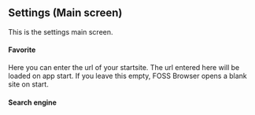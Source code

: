 ## Settings (Main screen)

This is the settings main screen.

#### Favorite

Here you can enter the url of your startsite. The url entered here will be loaded on app start. If you leave this empty, FOSS Browser opens a blank site on start.

#### Search engine

